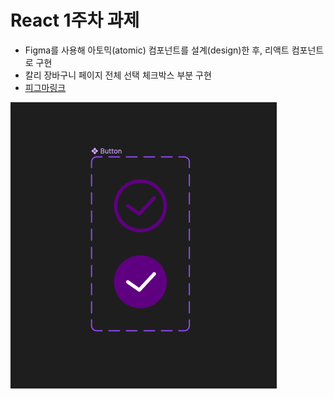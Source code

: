 # React 1주차 과제

- Figma를 사용해 아토믹(atomic) 컴포넌트를 설계(design)한 후, 리액트 컴포넌트로 구현
- 칼리 장바구니 페이지 전체 선택 체크박스 부분 구현
- [피그마링크](https://www.figma.com/file/CDSQtjO7hygL08Le5heTYD/%EC%95%84%ED%86%A0%EB%AF%B9-%EC%BB%B4%ED%8F%AC%EB%84%8C%ED%8A%B8?type=design&node-id=0%3A1&mode=dev)

![피그마](./react/src/assets/Figma.png)
